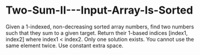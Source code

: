 # Two-Sum-II---Input-Array-Is-Sorted
Given a 1-indexed, non-decreasing sorted array numbers, find two numbers such that they sum to a given target. Return their 1-based indices [index1, index2] where index1 &lt; index2. Only one solution exists. You cannot use the same element twice. Use constant extra space.
